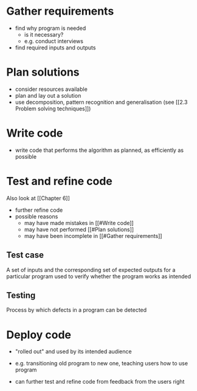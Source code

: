 # Gather requirements

- find why program is needed
	- is it necessary?
	- e.g. conduct interviews
- find required inputs and outputs

# Plan solutions

- consider resources available
- plan and lay out a solution
- use decomposition, pattern recognition and generalisation (see [[2.3 Problem solving techniques]])

# Write code

- write code that performs the algorithm as planned, as efficiently as possible

# Test and refine code

 Also look at [[Chapter 6]]

- further refine code
- possible reasons
	- may have made mistakes in [[#Write code]]
	- may have not performed [[#Plan solutions]]
	- may have been incomplete in [[#Gather requirements]]

## Test case

A set of inputs and the corresponding set of expected outputs for a particular program used to verify whether the program works as intended

## Testing

Process by which defects in a program can be detected

# Deploy code

- "rolled out" and used by its intended audience
- e.g. transitioning old program to new one, teaching users how to use program

- can further test and refine code from feedback from the users right